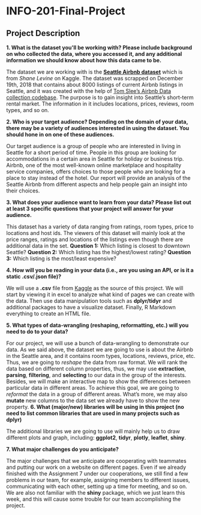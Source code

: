 # INFO-201-Final-Project

## Project Description

**1. What is the dataset you'll be working with?  Please include background on who collected the data, where you accessed it, and any additional information we should know about how this data came to be.**

The dataset we are working with is the [**Seattle Airbnb dataset**](https://www.kaggle.com/shanelev/seattle-airbnb-listings#seattle_01.csv) which is from _Shane Levine_ on Kaggle. The dataset was scrapped on December 19th, 2018 that contains about 8000 listings of current Airbnb listings in Seattle, and it was created with the help of [Tom Slee’s Airbnb Data collection codebase](https://github.com/tomslee/airbnb-data-collection). The purpose is to gain insight into Seattle’s short-term rental market. The information in it includes locations, prices, reviews, room types, and so on. 

**2. Who is your target audience?  Depending on the domain of your data, there may be a variety of audiences interested in using the dataset.  You should hone in on one of these audiences.**

Our target audience is a group of people who are interested in living in Seattle for a short period of time. People in this group are looking for accommodations in a certain area in Seattle for holiday or business trip. Airbnb, one of the most well-known online marketplace and hospitality service companies, offers choices to those people who are looking for a place to stay instead of the hotel. Our report will provide an analysis of the Seattle Airbnb from different aspects and help people gain an insight into their choices. 

**3. What does your audience want to learn from your data?  Please list out at least 3 specific questions that your project will answer for your audience.**

This dataset has a variety of data ranging from ratings, room types, price to locations and host ids. The viewers of this dataset will mainly look at the price ranges, ratings and locations of the listings even though there are additional data in the set. 
**Question 1:** Which listing is closest to downtown Seattle? 
**Question 2:** Which listing has the highest/lowest rating?
**Question 3:** Which listing is the most/least expensive?

**4. How will you be reading in your data (i.e., are you using an API, or is it a static .csv/.json file)?**

We will use a **.csv** file from [Kaggle](https://www.kaggle.com/) as the source of this project. We will start by viewing it in excel to analyze what kind of pages we can create with the data. Then use data manipulation tools such as **dplyr/tidyr** and additional packages to have a visualize dataset. Finally, R Markdown everything to create an HTML file.

**5. What types of data-wrangling (reshaping, reformatting, etc.) will you need to do to your data?**

For our project, we will use a bunch of data-wrangling to demonstrate our data. As we said above, the dataset we are going to use is about the Airbnb in the Seattle area, and it contains room types, locations, reviews, price, etc. Thus, we are going to _reshape_ the data from raw format. We will rank the data based on different column properties, thus, we may use **extraction**, **parsing**, **filtering**, and **selecting** to our data in the group of the interests. Besides, we will make an interactive map to show the differences between particular data in different areas. To achieve this goal, we are going to _reformat_ the data in a group of different areas. What’s more, we may also **mutate** new columns to the data set we already have to show the new property. 
**6. What (major/new) libraries will be using in this project (no need to list common libraries that are used in many projects such as dplyr)**

The additional libraries we are going to use will mainly help us to draw different plots and graph, including: 
**ggplot2**,
**tidyr**,
**plotly**,
**leaflet**,
**shiny**.

**7. What major challenges do you anticipate?**

The major challenges that we anticipate are cooperating with teammates and putting our work on a website on different pages. Even if we already finished with the Assignment 7 under our cooperations, we still find a few problems in our team, for example, assigning members to different issues, communicating with each other, setting up a time for meeting, and so on. We are also not familiar with the **shiny** package, which we just learn this week, and this will cause some trouble for our team accomplishing the project.
